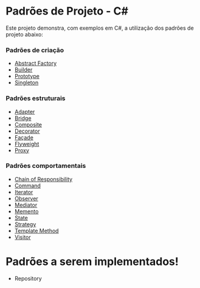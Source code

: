 # Padrões de Projeto - C#

Este projeto demonstra, com exemplos em C#, a utilização dos padrões de projeto abaixo:

### Padrões de criação
  - [Abstract Factory][pgfactory]
  - [Builder][pgbuilder]
  - [Prototype][pgprototype]
  - [Singleton][pgsingleton]

### Padrões estruturais
- [Adapter][pgadapter]
- [Bridge][pgbridge]
- [Composite][pgcomposite]
- [Decorator][pgdecorator]
- [Façade][pgfacade]
- [Flyweight][pgflyweight]
- [Proxy][pgproxy]

### Padrões comportamentais
- [Chain of Responsibility][pgchain]
- [Command][pgcommand]
- [Iterator][pgiterator]
- [Observer][pgobserver]
- [Mediator][pgmediator]
- [Memento][pgmemento]
- [State][pgstate]
- [Strategy][pgstrategy]
- [Template Method][pgtemplatemethod]
- [Visitor][pgvisitor]

# Padrões a serem implementados!
- Repository
  
[pgfactory]:<./factory.md>
[pgbuilder]:<./builder.md>
[pgadapter]:<./adapter.md>
[pgcommand]:<./command.md>
[pgfacade]:<./facade.md>
[pgstrategy]:<./strategy.md>
[pgproxy]:<./proxy.md>
[pgbridge]:<./bridge.md>
[pgobserver]:<./observer.md>
[pgprototype]:<./prototype.md>
[pgsingleton]:<./singleton.md>
[pgcomposite]:<./composite.md>
[pgdecorator]:<./decorator.md>
[pgflyweight]:<./flyweight.md>
[pgiterator]:<./iterator.md>
[pgmemento]:<./memento.md>
[pgstate]:<./state.md>
[pgvisitor]:<./visitor.md>
[pgtemplatemethod]:<./templatemethod.md>
[pgchain]:<./chain.md>
[pgmediator]:<./mediator.md>
